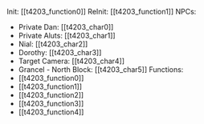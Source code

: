 Init: [[t4203_function0]]
ReInit: [[t4203_function1]]
NPCs:
- Private Dan: [[t4203_char0]]
- Private Aluts: [[t4203_char1]]
- Nial: [[t4203_char2]]
- Dorothy: [[t4203_char3]]
- Target Camera: [[t4203_char4]]
- Grancel - North Block: [[t4203_char5]]
Functions:
- [[t4203_function0]]
- [[t4203_function1]]
- [[t4203_function2]]
- [[t4203_function3]]
- [[t4203_function4]]
